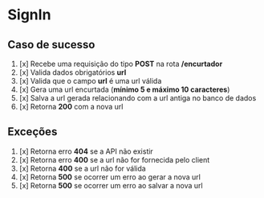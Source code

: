# SignIn

## Caso de sucesso

1. [x] Recebe uma requisição do tipo **POST** na rota **/encurtador**
2. [x] Valida dados obrigatórios **url**
3. [x] Valida que o campo **url** é uma url válida
4. [x] Gera uma url encurtada (**mínimo 5 e máximo 10 caracteres**)
5. [x] Salva a url gerada relacionando com a url antiga no banco de dados
6. [x] Retorna **200** com a nova url

## Exceções

1. [x] Retorna erro **404** se a API  não existir
2. [x] Retorna erro **400** se a url não for fornecida pelo client
3. [x] Retorna **400** se a url não for válida
4. [x] Retorna **500** se ocorrer um erro ao gerar a nova url
5. [x] Retorna **500** se ocorrer um erro ao salvar a nova url
